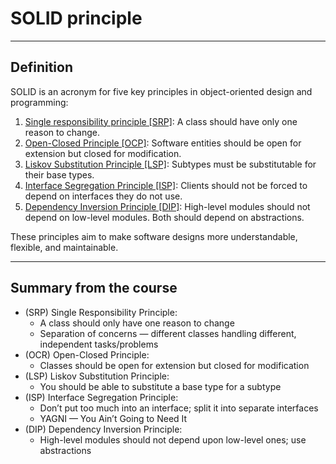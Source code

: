 # SOLID principle

---

## Definition

SOLID is an acronym for five key principles in object-oriented design and programming:

1. [Single responsibility principle [SRP]](SRP.md): A class should have only one reason to change.
2. [Open-Closed Principle [OCP]](OCP.md): Software entities should be open for extension but closed for modification.
3. [Liskov Substitution Principle [LSP]](LSP.md): Subtypes must be substitutable for their base types.
4. [Interface Segregation Principle [ISP]](ISP.md): Clients should not be forced to depend on interfaces they do not use.
5. [Dependency Inversion Principle [DIP]](DIP.md): High-level modules should not depend on low-level modules. Both should depend on abstractions.

These principles aim to make software designs more understandable, flexible, and maintainable.

---

## Summary from the course

- (SRP) Single Responsibility Principle:
  - A class should only have one reason to change
  - Separation of concerns — different classes handling different, independent tasks/problems
- (OCR) Open-Closed Principle:
  - Classes should be open for extension but closed for modification
- (LSP) Liskov Substitution Principle:
  - You should be able to substitute a base type for a subtype
- (ISP) Interface Segregation Principle:
  - Don’t put too much into an interface; split it into separate interfaces
  - YAGNI — You Ain’t Going to Need It
- (DIP) Dependency Inversion Principle:
  - High-level modules should not depend upon low-level ones; use abstractions
